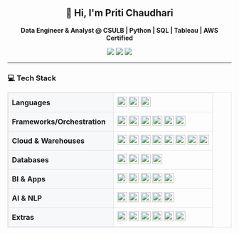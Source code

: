 <h2 align="center">👋 Hi, I'm Priti Chaudhari</h2>

<p align="center">
  <b>Data Engineer & Analyst @ CSULB  |  Python  |  SQL  |  Tableau  |  AWS Certified </b>
</p>

<p align="center">
  <img src="https://img.shields.io/badge/AWS-Certified-orange" />
  <img src="https://img.shields.io/badge/Tableau-Qualified%20Associate-blue" />
  <img src="https://img.shields.io/badge/Data-Visualization-success" />
  
<hr>

### 💻 Tech Stack

<table style="border:1px solid #dfe2e5; border-collapse:collapse; width:100%;">
  <tr>
    <td style="border:1px solid #dfe2e5; background:#f6f8fa; font-weight:700; padding:8px; white-space:nowrap;" width="220">Languages</td>
    <td style="border:1px solid #dfe2e5; padding:8px;">
      <img height="22" src="https://img.shields.io/badge/Python-3776AB?logo=python&logoColor=white">
      <img height="22" src="https://img.shields.io/badge/SQL-336791?logo=postgresql&logoColor=white">
      <img height="22" src="https://img.shields.io/badge/Bash-121011?logo=gnubash&logoColor=white">
    </td>
  </tr>

  <tr>
  <td style="border:1px solid #dfe2e5; background:#f6f8fa; font-weight:700; padding:8px; white-space:nowrap;">Frameworks/Orchestration</td>
  <td style="border:1px solid #dfe2e5; padding:8px;">
    <img height="22" src="https://img.shields.io/badge/Apache%20Spark-E25A1C?logo=apachespark&logoColor=white"> <img height="22" src="https://img.shields.io/badge/Apache%20Airflow-017CEE?logo=apacheairflow&logoColor=white"> <img height="22" src="https://img.shields.io/badge/dbt-FF694B?logo=dbt&logoColor=white"> <img height="22" src="https://img.shields.io/badge/Docker-2496ED?logo=docker&logoColor=white"> <img height="22" src="https://img.shields.io/badge/n8n-FD3A5C?logo=n8n&logoColor=white"> <img height="22" src="https://img.shields.io/badge/GitHub%20Actions-2088FF?logo=githubactions&logoColor=white">
  </td>

  <tr>
    <td style="border:1px solid #dfe2e5; background:#f6f8fa; font-weight:700; padding:8px; white-space:nowrap;">Cloud & Warehouses</td>
    <td style="border:1px solid #dfe2e5; padding:8px;">
      <img height="22" src="https://img.shields.io/badge/AWS-FF9900?logo=amazonaws&logoColor=white">
      <img height="22" src="https://img.shields.io/badge/S3-569A31?logo=amazons3&logoColor=white">
      <img height="22" src="https://img.shields.io/badge/Lambda-FF9900?logo=awslambda&logoColor=white">
      <img height="22" src="https://img.shields.io/badge/Glue-FF9900?logo=amazonaws&logoColor=white">
      <img height="22" src="https://img.shields.io/badge/Redshift-276DC3?logo=amazonredshift&logoColor=white">
      <img height="22" src="https://img.shields.io/badge/EC2-FF9900?logo=amazonaws&logoColor=white">
      <img height="22" src="https://img.shields.io/badge/Snowflake-29B5E8?logo=snowflake&logoColor=white">
      <img height="22" src="https://img.shields.io/badge/Databricks-FF3621?logo=databricks&logoColor=white">
    </td>
  </tr>

  <tr>
    <td style="border:1px solid #dfe2e5; background:#f6f8fa; font-weight:700; padding:8px; white-space:nowrap;">Databases</td>
    <td style="border:1px solid #dfe2e5; padding:8px;">
      <img height="22" src="https://img.shields.io/badge/PostgreSQL-4169E1?logo=postgresql&logoColor=white">
      <img height="22" src="https://img.shields.io/badge/Oracle-F80000?logo=oracle&logoColor=white">
      <img height="22" src="https://img.shields.io/badge/SQL%20Server-CC2927?logo=microsoftsqlserver&logoColor=white">
      <img height="22" src="https://img.shields.io/badge/MySQL-4479A1?logo=mysql&logoColor=white">
    </td>
  </tr>

  <tr>
    <td style="border:1px solid #dfe2e5; background:#f6f8fa; font-weight:700; padding:8px; white-space:nowrap;">BI & Apps</td>
    <td style="border:1px solid #dfe2e5; padding:8px;">
      <img height="22" src="https://img.shields.io/badge/Tableau-E97627?logo=tableau&logoColor=white">
      <img height="22" src="https://img.shields.io/badge/Power%20BI-F2C811?logo=powerbi&logoColor=black">
      <img height="22" src="https://img.shields.io/badge/Amazon%20QuickSight-232F3E?logo=amazonquicksight&logoColor=white">
      <img height="22" src="https://img.shields.io/badge/Apache%20Superset-181717?logo=apachesuperset&logoColor=white">
      <img height="22" src="https://img.shields.io/badge/Streamlit-FF4B4B?logo=streamlit&logoColor=white">
    </td>
  </tr>

  <tr>
    <td style="border:1px solid #dfe2e5; background:#f6f8fa; font-weight:700; padding:8px; white-space:nowrap;">AI & NLP</td>
    <td style="border:1px solid #dfe2e5; padding:8px;">
      <img height="22" src="https://img.shields.io/badge/OpenAI-412991?logo=openai&logoColor=white">
      <img height="22" src="https://img.shields.io/badge/LangChain-1C3C3C">
      <img height="22" src="https://img.shields.io/badge/Transformers-FFCC4D?logo=huggingface&logoColor=black">
      <img height="22" src="https://img.shields.io/badge/FAISS-0B5FFF">
      <img height="22" src="https://img.shields.io/badge/AWS%20Textract-FF9900?logo=amazonaws&logoColor=white">
    </td>
  </tr>

  <tr>
    <td style="border:1px solid #dfe2e5; background:#f6f8fa; font-weight:700; padding:8px; white-space:nowrap;">Extras</td>
    <td style="border:1px solid #dfe2e5; padding:8px;">
      <img height="22" src="https://img.shields.io/badge/pandas-150458?logo=pandas&logoColor=white">
      <img height="22" src="https://img.shields.io/badge/NumPy-013243?logo=numpy&logoColor=white">
      <img height="22" src="https://img.shields.io/badge/scikit--learn-F7931E?logo=scikitlearn&logoColor=white">
      <img height="22" src="https://img.shields.io/badge/Matplotlib-11557C?logo=matplotlib&logoColor=white">
      <img height="22" src="https://img.shields.io/badge/Plotly-3F4F75?logo=plotly&logoColor=white">
      <img height="22" src="https://img.shields.io/badge/PyInstaller-6E42A2">
    </td>
  </tr>
</table>



















<!--
**pritichaudhariii/pritichaudhariii** is a ✨ _special_ ✨ repository because its `README.md` (this file) appears on your GitHub profile.

Here are some ideas to get you started:

- 🔭 I’m currently working on ...
- 🌱 I’m currently learning ...
- 👯 I’m looking to collaborate on ...
- 🤔 I’m looking for help with ...
- 💬 Ask me about ...
- 📫 How to reach me: ...
- 😄 Pronouns: ...
- ⚡ Fun fact: ...
-->
